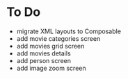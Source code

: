 # To Do
- migrate XML layouts to Composable
- add movie categories screen
- add movies grid screen
- add movies details
- add person screen
- add image zoom screen